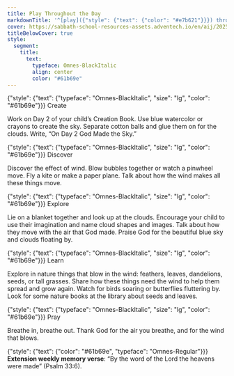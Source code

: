 ```yaml
---
title: Play Throughout the Day
markdownTitle: '^[play]({"style": {"text": {"color": "#e7b621"}}}) throughout the day'
cover: https://sabbath-school-resources-assets.adventech.io/en/aij/2025-01-bg/assets/03-05.png
titleBelowCover: true
style:
  segment:
    title:
      text:
        typeface: Omnes-BlackItalic
        align: center
        color: "#61b69e"
---
```


{"style": {"text": {"typeface": "Omnes-BlackItalic", "size": "lg", "color": "#61b69e"}}}
Create

Work on Day 2 of your child’s Creation Book. Use blue watercolor or crayons to create the sky. Separate cotton balls and glue them on for the clouds. Write, “On Day 2 God Made the Sky.” 

{"style": {"text": {"typeface": "Omnes-BlackItalic", "size": "lg", "color": "#61b69e"}}}
Discover

Discover the effect of wind. Blow bubbles together or watch a pinwheel move. Fly a kite or make a paper plane. Talk about how the wind makes all these things move.

{"style": {"text": {"typeface": "Omnes-BlackItalic", "size": "lg", "color": "#61b69e"}}}
Explore

Lie on a blanket together and look up at the clouds. Encourage your child to use their imagination and name cloud shapes and images. Talk about how they move with the air that God made. Praise God for the beautiful blue sky and clouds floating by.

{"style": {"text": {"typeface": "Omnes-BlackItalic", "size": "lg", "color": "#61b69e"}}}
Learn

Explore in nature things that blow in the wind: feathers, leaves, dandelions, seeds, or tall grasses. Share how these things need the wind to help them spread and grow again. Watch for birds soaring or butterflies fluttering by. Look for some nature books at the library about seeds and leaves.

{"style": {"text": {"typeface": "Omnes-BlackItalic", "size": "lg", "color": "#61b69e"}}}
Pray

Breathe in, breathe out. Thank God for the air you breathe, and for the wind that blows.

{"style": {"text": {"color": "#61b69e", "typeface": "Omnes-Regular"}}}
**Extension weekly memory verse**: “By the word of the Lord the heavens were made” (Psalm 33:6).